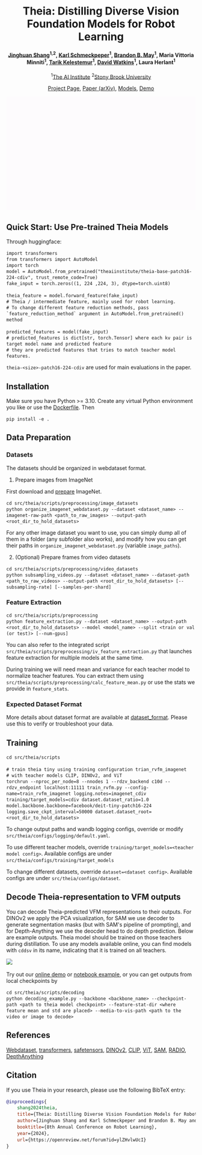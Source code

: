 <h1 align="center">Theia: Distilling Diverse Vision Foundation Models for Robot Learning</h1>

<h4 align="center">
    <a href="https://www3.cs.stonybrook.edu/~jishang" target="_blank">Jinghuan Shang</a><sup>1,2</sup>, <a href="https://sites.google.com/view/karlschmeckpeper" target="_blank">Karl Schmeckpeper</a><sup>1</sup>, <a href="https://scholar.google.com/citations?user=_UnlC7IAAAAJ&hl=en" target="_blank">Brandon B. May</a><sup>1</sup>, Maria Vittoria Minniti<sup>1</sup>, <a href="http://kelestemur.com" target="_blank">Tarik Kelestemur</a><sup>1</sup>, <a href="https://davidjosephwatkins.com" target="_blank">David Watkins</a><sup>1</sup>, Laura Herlant<sup>1</sup>
</h4>
<p align="center">
<sup>1</sup><a href="http://theaiinstitute.com/" target="_blank">The AI Institute</a>
<sup>2</sup><a href="https://www3.cs.stonybrook.edu/~cvl/" target="_blank">Stony Brook University</a>
</p>
<p align="center">
<a href="http://theia.theaiinstitute.com/" target="_blank">Project Page</a>, <a href="https://arxiv.org/abs/2407.20179" target="_blank">Paper (arXiv)</a>, <a href="https://huggingface.co/collections/theaiinstitute/theia-66a7a6ae80a707547c358cce" target="_blank">Models</a>, <a href="https://huggingface.co/spaces/theaiinstitute/theia" target="_blank">Demo</a>
</p>

<p align="center">
<!-- <img src="doc/theia_overview.gif"> -->
<img src="doc/theia_overview.gif" height="300px">
</p>

## Quick Start: Use Pre-trained Theia Models
Through huggingface:
```
import transformers
from transformers import AutoModel
import torch
model = AutoModel.from_pretrained("theaiinstitute/theia-base-patch16-224-cdiv", trust_remote_code=True)
fake_input = torch.zeros((1, 224 ,224, 3), dtype=torch.uint8)

theia_feature = model.forward_feature(fake_input)
# Theia / intermediate feature, mainly used for robot learning.
# To change different feature reduction methods, pass `feature_reduction_method` argument in AutoModel.from_pretrained() method

predicted_features = model(fake_input)
# predicted_features is dict[str, torch.Tensor] where each kv pair is target model name and predicted feature
# they are predicted features that tries to match teacher model features.
```

`theia-<size>-patch16-224-cdiv` are used for main evaluations in the paper.

## Installation
Make sure you have Python >= 3.10. Create any virtual Python environment you like or use the [Dockerfile](./Dockerfile). Then
```
pip install -e .
```

## Data Preparation

### Datasets
The datasets should be organized in webdataset format.

1. Prepare images from ImageNet

First download and [prepare](https://gist.github.com/antoinebrl/7d00d5cb6c95ef194c737392ef7e476a) ImageNet.
```
cd src/theia/scripts/preprocessing/image_datasets
python organize_imagenet_webdataset.py --dataset <dataset_name> --imagenet-raw-path <path_to_raw_images> --output-path <root_dir_to_hold_datasets>
```
For any other image dataset you want to use, you can simply dump all of them in a folder (any subfolder also works), and modify how you can get their paths in `organize_imagenet_webdataset.py` (variable `image_paths`).

2. (Optional) Prepare frames from video datasets

```
cd src/theia/scripts/preprocessing/video_datasets
python subsampling_videos.py --dataset <dataset_name> --dataset-path <path_to_raw_videos> --output-path <root_dir_to_hold_datasets> [--subsampling-rate] [--samples-per-shard]
```

### Feature Extraction
```
cd src/theia/scripts/preprocessing
python feature_extraction.py --dataset <dataset_name> --output-path <root_dir_to_hold_datasets> --model <model_name> --split <train or val (or test)> [--num-gpus]
```

You can also refer to the integrated script `src/theia/scripts/preprocessing/iv_feature_extraction.py` that launches feature extraction for multiple models at the same time.

During training we will need mean and variance for each teacher model to normalize teacher features. You can extract them using `src/theia/scripts/preprocessing/calc_feature_mean.py` or use the stats we provide in `feature_stats`.

### Expected Dataset Format
More details about dataset format are available at [dataset_format](doc/dataset_format.md). Please use this to verify or troubleshoot your data.

## Training
```
cd src/theia/scripts

# train theia tiny using training configuration trian_rvfm_imagenet
# with teacher models CLIP, DINOv2, and ViT
torchrun --nproc_per_node=8 --nnodes 1 --rdzv_backend c10d --rdzv_endpoint localhost:11111 train_rvfm.py --config-name=train_rvfm_imagenet logging.notes=imagenet_cdiv training/target_models=cdiv dataset.dataset_ratio=1.0 model.backbone.backbone=facebook/deit-tiny-patch16-224 logging.save_ckpt_interval=50000 dataset.dataset_root=<root_dir_to_hold_datasets>
```

To change output paths and wandb logging configs, override or modify `src/theia/configs/logging/default.yaml`.

To use different teacher models, override `training/target_models=<teacher model config>`. Available configs are under `src/theia/configs/training/target_models`

To change different datasets, override `dataset=<dataset config>`. Available configs are under `src/theia/configs/dataset`.




## Decode Theia-representation to VFM outputs

You can decode Theia-predicted VFM representations to their outputs. For DINOv2 we apply the PCA vsiualization, for SAM we use decoder to generate segmentation masks (but with SAM's pipeline of prompting), and for Depth-Anything we use the deocder head to do depth prediction. Below are example outputs. Theia model should be trained on those teachers during distillation. To use any models available online, you can find models with `cddsv` in its name, indicating that it is trained on all teachers.

![](doc/more_decoding_visualization.png)

Try out our [online demo](https://huggingface.co/spaces/theaiinstitute/theia) or [notebook example](src/theia/example/decode_to_vfms.ipynb), or you can get outputs from local checkpoints by
```
cd src/theia/scripts/decoding
python decoding_example.py --backbone <backbone_name> --checkpoint-path <path to theia model checkpoint> --feature-stat-dir <where feature mean and std are placed> --media-to-vis-path <path to the video or image to decode>
```


## References
[Webdataset](https://github.com/webdataset/webdataset), [transformers](https://github.com/huggingface/transformers), [safetensors](https://huggingface.co/docs/safetensors/en/index), [DINOv2](https://github.com/facebookresearch/dinov2), [CLIP](https://github.com/openai/CLIP), [ViT](https://github.com/google-research/vision_transformer), [SAM](https://github.com/facebookresearch/segment-anything), [RADIO](https://github.com/NVlabs/RADIO), [DepthAnything](https://github.com/LiheYoung/Depth-Anything)

## Citation
If you use Theia in your research, please use the following BibTeX entry:
```bibtex
@inproceedings{
    shang2024theia,
    title={Theia: Distilling Diverse Vision Foundation Models for Robot Learning},
    author={Jinghuan Shang and Karl Schmeckpeper and Brandon B. May and Maria Vittoria Minniti and Tarik Kelestemur and David Watkins and Laura Herlant},
    booktitle={8th Annual Conference on Robot Learning},
    year={2024},
    url={https://openreview.net/forum?id=ylZHvlwUcI}
}
```
